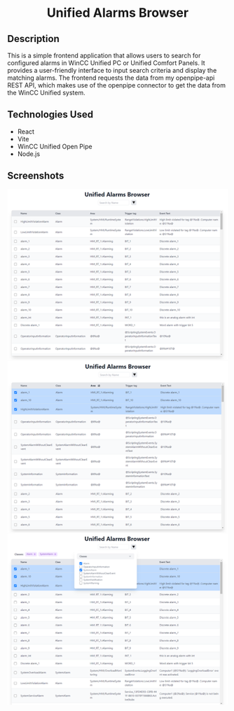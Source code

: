 <div align="center">

# Unified Alarms Browser 

</div>

## Description
This is a simple frontend application that allows users to search for configured alarms in WinCC Unified PC or Unified Comfort Panels.
It provides a user-friendly interface to input search criteria and display the matching alarms.
The frontend requests the data from my openpipe-api REST API, which makes use of the openpipe connector to get the data from the WinCC Unified system.

## Technologies Used
- React
- Vite
- WinCC Unified Open Pipe
- Node.js

## Screenshots
![Screenshot](./images/Browser.PNG)
![Screenshot](./images/row-selection.PNG)
![Screenshot](./images/Multiple-filter.PNG)
